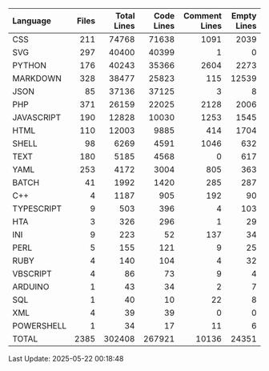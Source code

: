 | Language   |   Files |   Total Lines |   Code Lines |   Comment Lines |   Empty Lines |
|:-----------|--------:|--------------:|-------------:|----------------:|--------------:|
| CSS        |     211 |         74768 |        71638 |            1091 |          2039 |
| SVG        |     297 |         40400 |        40399 |               1 |             0 |
| PYTHON     |     176 |         40243 |        35366 |            2604 |          2273 |
| MARKDOWN   |     328 |         38477 |        25823 |             115 |         12539 |
| JSON       |      85 |         37136 |        37125 |               3 |             8 |
| PHP        |     371 |         26159 |        22025 |            2128 |          2006 |
| JAVASCRIPT |     190 |         12828 |        10030 |            1253 |          1545 |
| HTML       |     110 |         12003 |         9885 |             414 |          1704 |
| SHELL      |      98 |          6269 |         4591 |            1046 |           632 |
| TEXT       |     180 |          5185 |         4568 |               0 |           617 |
| YAML       |     253 |          4172 |         3004 |             805 |           363 |
| BATCH      |      41 |          1992 |         1420 |             285 |           287 |
| C++        |       4 |          1187 |          905 |             192 |            90 |
| TYPESCRIPT |       9 |           503 |          396 |               4 |           103 |
| HTA        |       3 |           326 |          296 |               1 |            29 |
| INI        |       9 |           223 |           52 |             137 |            34 |
| PERL       |       5 |           155 |          121 |               9 |            25 |
| RUBY       |       4 |           140 |          104 |               4 |            32 |
| VBSCRIPT   |       4 |            86 |           73 |               9 |             4 |
| ARDUINO    |       1 |            43 |           34 |               2 |             7 |
| SQL        |       1 |            40 |           10 |              22 |             8 |
| XML        |       4 |            39 |           39 |               0 |             0 |
| POWERSHELL |       1 |            34 |           17 |              11 |             6 |
| TOTAL      |    2385 |        302408 |       267921 |           10136 |         24351 |

Last Update: 2025-05-22 00:18:48